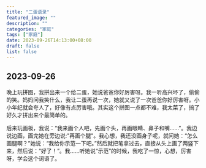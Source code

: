 ```yaml
---
title: "二蛋语录"
featured_image: ""
description: ""
categories: "家庭"
tags: ["家庭"]
date: 2023-09-26T14:13:00+08:00
draft: false
list: false
---
```


## 2023-09-26

晚上玩拼图，我拼出来一个给二蛋，她说爸爸你好厉害呀。我一听高兴坏了，偷偷的笑。妈妈问我笑什么，我让二蛋再说一次，她就又说了一次爸爸你好厉害呀。小小年纪就会夸人了，好像有点厉害哦。其实这个拼图一点都不难，我太菜了，搞了好久才拼出来个最简单的。

后来玩画板，我说：“我来画个人吧，先画个头，再画眼睛、鼻子和嘴……”。我边说边画，画完她在旁边说:"再画个腿"。我心想，我还没画身子呢，就问她：“怎么画腿啊？”她说：“我给你示范一下吧。”然后就把笔拿过去，直接从头上画了两竖下来，然后说：“好了！”。我……听她说“示范”的时候，我吃了一惊，心想，厉害呀，学会这个词语了。


